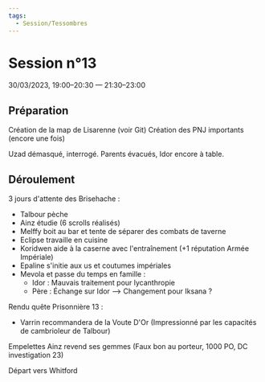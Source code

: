 ```yaml
---
tags:
  - Session/Tessombres
---
```

# Session n°13
30/03/2023, 19:00–20:30 — 21:30–23:00

## Préparation
Création de la map de Lisarenne (voir Git)
Création des PNJ importants (encore une fois)

Uzad démasqué, interrogé. Parents évacués, Idor encore à table.

## Déroulement
3 jours d'attente des Brisehache :
* Talbour pèche
* Ainz étudie (6 scrolls réalisés)
* Melffy boit au bar et tente de séparer des combats de taverne
* Eclipse travaille en cuisine
* Koridwen aide à la caserne avec l'entraînement (+1 réputation Armée Impériale)
* Epaline s'initie aux us et coutumes impériales
* Mevola  et passe du temps en famille :
	* Idor : Mauvais traitement pour lycanthropie
	* Père : Échange sur Idor --> Changement pour Iksana ?

Rendu quête Prisonnière 13 :
* Varrin recommandera de la Voute D'Or (Impressionné par les capacités de cambrioleur de Talbour)

Empelettes
Ainz revend ses gemmes (Faux bon au porteur, 1000 PO, DC investigation 23)

Départ vers Whitford
